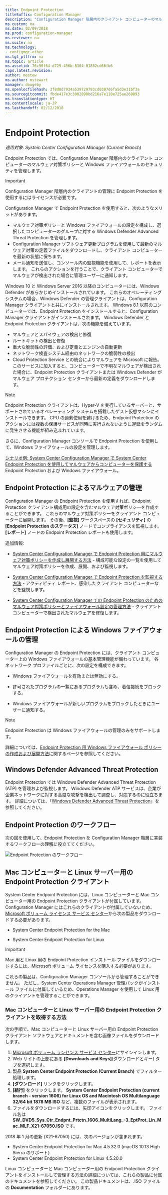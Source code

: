 ```yaml
---
title: Endpoint Protection
titleSuffix: Configuration Manager
description: "Configuration Manager 階層内のクライアント コンピューターのマルウェア対策ポリシーと Windows ファイアウォールのセキュリティを管理する方法について説明します。"
ms.custom: na
ms.date: 02/09/2018
ms.prod: configuration-manager
ms.reviewer: na
ms.suite: na
ms.technology:
- configmgr-other
ms.tgt_pltfrm: na
ms.topic: article
ms.assetid: 76c90f64-d729-456b-8304-01852cd66fb6
caps.latest.revision: 
author: mestew
ms.author: mstewart
manager: dougeby
ms.openlocfilehash: 3f8d0d7934a539729793cd0307d6fa5d3e31bf3a
ms.sourcegitcommit: fbde417e3c3002898bd216a7e110e725ae269893
ms.translationtype: HT
ms.contentlocale: ja-JP
ms.lasthandoff: 02/12/2018
---
```

# <a name="endpoint-protection"></a>Endpoint Protection

*適用対象: System Center Configuration Manager (Current Branch)*

Endpoint Protection では、Configuration Manager 階層内のクライアント コンピューターのマルウェア対策ポリシーと Windows ファイアウォールのセキュリティを管理します。  

> [!IMPORTANT]  
>  Configuration Manager 階層内のクライアントの管理に Endpoint Protection を使用するにはライセンスが必要です。  

 Configuration Manager で Endpoint Protection を使用すると、次のようなメリットがあります。  

-   マルウェア対策ポリシーと Windows ファイアウォールの設定を構成し、選択したコンピューターのグループに対する Windows Defender Advanced Threat Protection を管理します。  
-   Configuration Manager ソフトウェア更新プログラムを使用して最新のマルウェア対策の定義ファイルをダウンロードし、クライアント コンピューターを最新の状態に保ちます。  
-   メール通知を送信し、コンソール内の監視機能を使用して、レポートを表示します。 これらのアクションを行うことで、クライアント コンピューターでマルウェアが検出された場合に管理ユーザーに通知します。  

Windows 10 と Windows Server 2016 以降のコンピューターには、Windows Defender があらかじめインストールされています。 これらのオペレーティング システムの場合、Windows Defender の管理クライアントは、Configuration Manager クライアントと共にインストールされます。 Windows 8.1 以前のコンピューターでは、Endpoint Protection をインストールすると、Configuration Manager クライアントがインストールされます。 Windows Defender と Endpoint Protection クライアントは、次の機能を備えています。  

-   マルウェアとスパイウェアの検出と修復  
-   ルートキットの検出と修復  
-   重大な脆弱性の評価、および定義とエンジンの自動更新  
-   ネットワーク検査システム経由のネットワークの脆弱性の検出  
-   Cloud Protection Service との統合によりマルウェアを Microsoft に報告。 このサービスに加入すると、コンピューターで不明なマルウェアが検出された場合に、Endpoint Protection クライアントまたは Windows Defender がマルウェア プロテクション センターから最新の定義をダウンロードします。  

> [!NOTE]  
>  Endpoint Protection クライアントは、Hyper-V を実行しているサーバーと、サポートされているオペレーティング システムを搭載したゲスト仮想マシンにインストールできます。 CPU の過剰使用を避けるため、Endpoint Protection のアクションには複数の保護サービスが同時に実行されないように遅延をランダムに発生させる機能が組み込まれています。  

 さらに、Configuration Manager コンソールで Endpoint Protection を使用して、Windows ファイアウォールの設定を管理します。  

 [シナリオ例: System Center Configuration Manager で System Center Endpoint Protection を使用してマルウェアからコンピューターを保護する](scenarios-endpoint-protection.md) Endpoint Protection および Windows ファイアウォール。  


## <a name="managing-malware-with-endpoint-protection"></a>Endpoint Protection によるマルウェアの管理  
 Configuration Manager の Endpoint Protection を使用すれば、Endpoint Protection クライアント構成用の設定を含むマルウェア対策ポリシーを作成することができます。 これらのマルウェア対策ポリシーをクライアント コンピューターに展開します。 その後、**[監視]** ワークスペースの **[セキュリティ]** の **[Endpoint Protection のステータス]** ノードでコンプライアンスを監視します。 **[レポート]** ノードの Endpoint Protection レポートも使用します。  

 追加情報:  

-   [System Center Configuration Manager で Endpoint Protection 用にマルウェア対策ポリシーを作成し展開する方法](endpoint-antimalware-policies.md) - 構成可能な設定の一覧を使用してマルウェア対策ポリシーを作成、展開、および監視します。  

-   [System Center Configuration Manager で Endpoint Protection を監視する方法](monitor-endpoint-protection.md) - アクティビティ レポート、感染したクライアント コンピューターなどを監視します。  

-   [System Center Configuration Manager での Endpoint Protection のためのマルウェア対策ポリシーとファイアウォール設定の管理方法](endpoint-antimalware-firewall.md) - クライアント コンピューターで検出されたマルウェアを修復します。  


## <a name="managing-windows-firewall-with-endpoint-protection"></a>Endpoint Protection による Windows ファイアウォールの管理  
 Configuration Manager の Endpoint Protection には、クライアント コンピューター上の Windows ファイアウォールの基本管理機能が備わっています。 各ネットワーク プロファイルごとに、次の設定を構成できます。  

-   Windows ファイアウォールを有効または無効にする。  

-   許可されたプログラムの一覧にあるプログラムも含め、着信接続をブロックする。  

-   Windows ファイアウォールが新しいプログラムをブロックしたときにユーザーに通知する。  

> [!NOTE]  
>  Endpoint Protection は Windows ファイアウォールの管理のみをサポートします。  


 詳細については、[Endpoint Protection 用 Windows ファイアウォール ポリシーの作成および展開方法](create-windows-firewall-policies.md)に関するページを参照してください。  


## <a name="windows-defender-advanced-threat-protection"></a>Windows Defender Advanced Threat Protection

Endpoint Protection では Windows Defender Advanced Threat Protection (ATP) を管理および監視します。 Windows Defender ATP サービスは、企業が企業ネットワークに対する高度な攻撃を検出して調査し、対応するのに役立ちます。 詳細については、「[Windows Defender Advanced Threat Protection](windows-defender-advanced-threat-protection.md)」を参照してください。

## <a name="endpoint-protection-workflow"></a>Endpoint Protection のワークフロー  
 次の図を使用して、Endpoint Protection を Configuration Manager 階層に実装するワークフローの理解に役立ててください。  

 ![Endpoint Protection のワークフロー](../media/Endpoint-Protection-Workflow.gif)  

## <a name="endpoint-protection-client-for-mac-computers-and-linux-servers"></a>Mac コンピューターと Linux サーバー用の Endpoint Protection クライアント  
 System Center Endpoint Protection には、Linux コンピューターと Mac コンピューター用の Endpoint Protection クライアントが付属しています。 Configuration Manager にはこれらのクライアントが付属していないため、[Microsoft ボリューム ライセンス サービス センター](https://www.microsoft.com/licensing/servicecenter/default.aspx)から次の製品をダウンロードする必要があります。  

-   System Center Endpoint Protection for the Mac  

-   System Center Endpoint Protection for Linux  


> [!IMPORTANT]  
>  Mac 用と Linux 用の Endpoint Protection インストール ファイルをダウンロードするには、Microsoft ボリューム ライセンスを購入する必要があります。  

 これらの製品は、Configuration Manager コンソールから管理することができません。 ただし、System Center Operations Manager 管理パックがインストール ファイルに付属しているため、Operations Manager を使用して Linux 用のクライアントを管理することができます。  

### <a name="how-to-get-the-endpoint-protection-client-for-mac-computers-and-linux-servers"></a>Mac コンピューターと Linux サーバー用の Endpoint Protection クライアントを取得する方法

次の手順で、Mac コンピューターと Linux サーバー用の Endpoint Protection クライアント ソフトウェアとドキュメントを含む画像ファイルをダウンロードします。
1. [Microsoft ボリューム ランセンス サービス センター](https://www.microsoft.com/licensing/servicecenter/default.aspx)にサインインします。
2. Web サイトの上部にある **[Downloads and Keys]**(ダウンロードとキー) タブを選択します。
3. 製品 **System Center Endpoint Protection (Current Branch)** でフィルター処理します。
4. **[ダウンロード]** リンクをクリックします。
5. **[続行]** をクリックします。 **System Center Endpoint Protection (current branch - version 1606) for Linux OS and Macintosh OS Multilanguage   32/64 bit   1878 MB ISO** など、複数のファイルが表示されます。
6. ファイルをダウンロードするには、矢印アイコンをクリックします。 ファイル名は **SW_DVD5_Sys_Ctr_Endpnt_Prtctn_1606_MultiLang_-3_EptProt_Lin_Mac_MLF_X21-67050.ISO** です。

2018 年 1 月の更新 (X21-67050) には、次のバージョンが含まれます。

- System Center Endpoint Protection for Mac 4.5.32.0 (macOS 10.13 High Sierra のサポート)
- System Center Endpoint Protection for Linux 4.5.20.0 

 Linux コンピューターと Mac コンピューター用の Endpoint Protection クライアントをインストールして管理する方法の詳細については、これらの製品に付属のドキュメントを参照してください。 この製品ドキュメントは、.ISO ファイルの **Documentation** フォルダーにあります。
